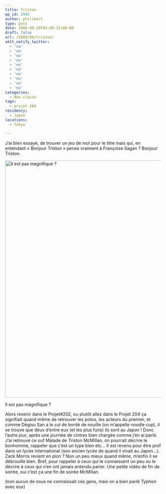 ```yaml
---
title: Triston
wp_id: 2593
author: philibert
type: post
date: 2008-09-20T04:00:31+00:00
draft: false
url: /2008/09/triston/
aktt_notify_twitter:
  - 'no'
  - 'no'
  - 'no'
  - 'no'
  - 'no'
  - 'no'
  - 'no'
  - 'no'
  - 'no'
  - 'no'
categories:
  - Non classé
tags:
  - projet 204
residency:
  - Japon
locations:
  - Tokyo

---
```

J&rsquo;ai bien essayé, de trouver un jeu de mot pour le titre mais qui, en entendant « Bonjour Triston » pense vraiment à Françoise Sagan ? Bonjour Triston.

<div id="attachment_4133" class="wp-caption aligncenter" style="max-width: 1024px">
  <a href="/uploads/2008/09/img-2009.jpg"><img class="size-large wp-image-4133" src="/uploads/2008/09/img-2009-1024x768.jpg" alt="Il est pas magnifique ?" width="1024" height="768" srcset="/uploads/2008/09/img-2009-1024x768.jpg 1024w, /uploads/2008/09/img-2009-300x225.jpg 300w, /uploads/2008/09/img-2009-768x576.jpg 768w, /uploads/2008/09/img-2009-263x197.jpg 263w, /uploads/2008/09/img-2009-650x488.jpg 650w, /uploads/2008/09/img-2009.jpg 1296w" sizes="(max-width: 1024px) 100vw, 1024px" /></a>
  
  <p class="wp-caption-text">
    Il est pas magnifique ?
  </p>
</div>

Alors revenir dans le Projet#202, ou plutôt allez dans le Projet 204 ça signifiait quand même de retrouver les potos, les acteurs du premier, et comme Dégisu San a le cul de bordé de nouille (on m&rsquo;appelle noodle cup), il se trouve que deux d&rsquo;entre eux (et les plus funs) ils sont au Japon ! Donc l&rsquo;autre jour, après une journée de cintres bien chargée comme j&rsquo;en ai parlé. J&rsquo;ai retrouvé ce ouf Malade de Triston McMillan, on pourrait décrire le bonhomme, rappeler que c&rsquo;est un type bien etc&#8230; Il est revenu pour être prof dans un lycée international (son ancien lycée de quand il vivait au Japon&#8230;). Zack Morris revient en pion ? Non un peu mieux quand même, m&rsquo;enfin il se débrouille bien. Bref, pour rappeler à ceux qui le connaissent un peu ou le décrire à ceux qui n&rsquo;en ont jamais entendu parler. Une petite vidéo de fin de soirée, oui c&rsquo;est ça une fin de soirée McMillan.



(non aucun de nous ne connaissait ces gens, mais on a bien parlé Typhon avec eux)